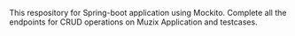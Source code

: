 This respository for Spring-boot application using Mockito.
Complete all the endpoints for CRUD operations on Muzix Application and testcases.

